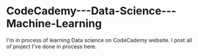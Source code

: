 # CodeCademy---Data-Science---Machine-Learning
I'm in process of learning Data science on CodeCademy website. I post all of project I've done in process here.
